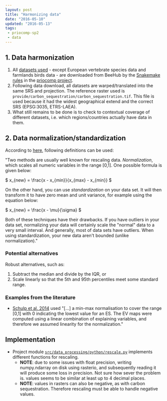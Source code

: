 ```yaml
---
layout: post
title: "Harmonizing data"
date: "2016-05-10"
updated: "2016-05-13"
tags:
 - priocomp-sp2
 - data
---
```


## 1. Data harmonization

1. All [datasets used](../../../2016/03/30/selecting-data) - except European vertebrate species data and farmlands birds data - are downloaded from BeeHub by the [Snakemake rules](https://github.com/VUEG/priocomp/blob/master/Snakefile) in the [priocomp project](https://github.com/VUEG/priocomp).
2. Following data download, all datasets are warped/translated into the same SRS and projection. The reference raster used is `provide/carbon_sequestration/carbon_sequestration.tif`. This file is used because it had the widest geographical extend and the correct SRS (EPSG:3035, ETRS-LAEA).
3. What still remains to be done is to check to contextual coverage of different datasets, i.e. which regions/countries actually have data in them.

## 2. Data normalization/standardization

According to [here](http://www.dataminingblog.com/standardization-vs-normalization/), following definitions can be used:

"Two methods are usually well known for rescaling data. *Normalization*, which scales all numeric variables in the range [0,1]. One possible formula is given below:

$ x_{new} = \frac{x - x_{min}}{x_{max} - x_{min}} $

On the other hand, you can use *standardization* on your data set. It will then transform it to have zero mean and unit variance, for example using the equation below:

$ x_{new} = \frac{x - \mu}{\sigma} $

Both of these techniques have their drawbacks. If you have outliers in your data set, normalizing your data will certainly scale the "normal" data to a very small interval. And generally, most of data sets have outliers. When using standardization, your new data aren't bounded (unlike normalization)."

### Potential alternatives

Robust alternatives, such as:

1. Subtract the median and divide by the IQR, or
2. Scale linearly so that the 5th and 95th percentiles meet some standard range.

### Examples from the literature

+ [Schulp et al. 2014](http://dx.plos.org/10.1371/journal.pone.0109643) used "[...] a min-max normalisation to cover the range [0,1] with 0 indicating the lowest value for an ES. The EV maps were computed using a linear combination of explaining variables, and therefore we assumed linearity for the normalization."

## Implementation

+ Project module [`src/data_processing/python/rescale.py`](https://github.com/VUEG/priocomp/blob/master/src/data_processing/python/rescale.py) implements different functions for rescaling.
  + **NOTE**: due to some issues with float precision, writing numpy.ndarray on disk using rasterio, and subsequently reading it will produce some loss in precision. Not sure how sever the problem is. values seems to be similar at least up to 4 decimal places.
  + **NOTE**: values in rasters can also be negative, as with carbon sequestration. Therefore rescaling must be able to handle negative values.
